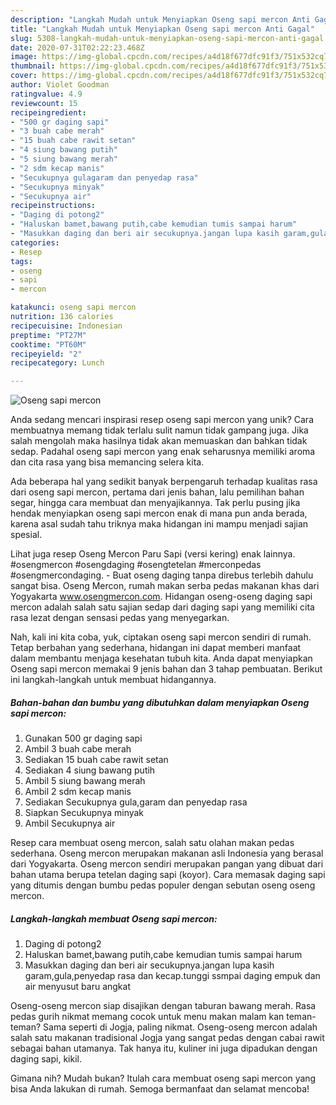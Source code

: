 ```yaml
---
description: "Langkah Mudah untuk Menyiapkan Oseng sapi mercon Anti Gagal"
title: "Langkah Mudah untuk Menyiapkan Oseng sapi mercon Anti Gagal"
slug: 5308-langkah-mudah-untuk-menyiapkan-oseng-sapi-mercon-anti-gagal
date: 2020-07-31T02:22:23.468Z
image: https://img-global.cpcdn.com/recipes/a4d18f677dfc91f3/751x532cq70/oseng-sapi-mercon-foto-resep-utama.jpg
thumbnail: https://img-global.cpcdn.com/recipes/a4d18f677dfc91f3/751x532cq70/oseng-sapi-mercon-foto-resep-utama.jpg
cover: https://img-global.cpcdn.com/recipes/a4d18f677dfc91f3/751x532cq70/oseng-sapi-mercon-foto-resep-utama.jpg
author: Violet Goodman
ratingvalue: 4.9
reviewcount: 15
recipeingredient:
- "500 gr daging sapi"
- "3 buah cabe merah"
- "15 buah cabe rawit setan"
- "4 siung bawang putih"
- "5 siung bawang merah"
- "2 sdm kecap manis"
- "Secukupnya gulagaram dan penyedap rasa"
- "Secukupnya minyak"
- "Secukupnya air"
recipeinstructions:
- "Daging di potong2"
- "Haluskan bamet,bawang putih,cabe kemudian tumis sampai harum"
- "Masukkan daging dan beri air secukupnya.jangan lupa kasih garam,gula,penyedap rasa dan kecap.tunggi ssmpai daging empuk dan air menyusut baru angkat"
categories:
- Resep
tags:
- oseng
- sapi
- mercon

katakunci: oseng sapi mercon 
nutrition: 136 calories
recipecuisine: Indonesian
preptime: "PT27M"
cooktime: "PT60M"
recipeyield: "2"
recipecategory: Lunch

---
```



![Oseng sapi mercon](https://img-global.cpcdn.com/recipes/a4d18f677dfc91f3/751x532cq70/oseng-sapi-mercon-foto-resep-utama.jpg)

Anda sedang mencari inspirasi resep oseng sapi mercon yang unik? Cara membuatnya memang tidak terlalu sulit namun tidak gampang juga. Jika salah mengolah maka hasilnya tidak akan memuaskan dan bahkan tidak sedap. Padahal oseng sapi mercon yang enak seharusnya memiliki aroma dan cita rasa yang bisa memancing selera kita.

Ada beberapa hal yang sedikit banyak berpengaruh terhadap kualitas rasa dari oseng sapi mercon, pertama dari jenis bahan, lalu pemilihan bahan segar, hingga cara membuat dan menyajikannya. Tak perlu pusing jika hendak menyiapkan oseng sapi mercon enak di mana pun anda berada, karena asal sudah tahu triknya maka hidangan ini mampu menjadi sajian spesial.

Lihat juga resep Oseng Mercon Paru Sapi (versi kering) enak lainnya. #osengmercon #osengdaging #osengtetelan #merconpedas #osengmercondaging. - Buat oseng daging tanpa direbus terlebih dahulu sangat bisa. Oseng Mercon, rumah makan serba pedas makanan khas dari Yogyakarta www.osengmercon.com. Hidangan oseng-oseng daging sapi mercon adalah salah satu sajian sedap dari daging sapi yang memiliki cita rasa lezat dengan sensasi pedas yang menyegarkan.


Nah, kali ini kita coba, yuk, ciptakan oseng sapi mercon sendiri di rumah. Tetap berbahan yang sederhana, hidangan ini dapat memberi manfaat dalam membantu menjaga kesehatan tubuh kita. Anda dapat menyiapkan Oseng sapi mercon memakai 9 jenis bahan dan 3 tahap pembuatan. Berikut ini langkah-langkah untuk membuat hidangannya.

<!--inarticleads1-->

##### Bahan-bahan dan bumbu yang dibutuhkan dalam menyiapkan Oseng sapi mercon:

1. Gunakan 500 gr daging sapi
1. Ambil 3 buah cabe merah
1. Sediakan 15 buah cabe rawit setan
1. Sediakan 4 siung bawang putih
1. Ambil 5 siung bawang merah
1. Ambil 2 sdm kecap manis
1. Sediakan Secukupnya gula,garam dan penyedap rasa
1. Siapkan Secukupnya minyak
1. Ambil Secukupnya air


Resep cara membuat oseng mercon, salah satu olahan makan pedas sederhana. Oseng mercon merupakan makanan asli Indonesia yang berasal dari Yogyakarta. Oseng mercon sendiri merupakan pangan yang dibuat dari bahan utama berupa tetelan daging sapi (koyor). Cara memasak daging sapi yang ditumis dengan bumbu pedas populer dengan sebutan oseng oseng mercon. 

<!--inarticleads2-->

##### Langkah-langkah membuat Oseng sapi mercon:

1. Daging di potong2
1. Haluskan bamet,bawang putih,cabe kemudian tumis sampai harum
1. Masukkan daging dan beri air secukupnya.jangan lupa kasih garam,gula,penyedap rasa dan kecap.tunggi ssmpai daging empuk dan air menyusut baru angkat


Oseng-oseng mercon siap disajikan dengan taburan bawang merah. Rasa pedas gurih nikmat memang cocok untuk menu makan malam kan teman-teman? Sama seperti di Jogja, paling nikmat. Oseng-oseng mercon adalah salah satu makanan tradisional Jogja yang sangat pedas dengan cabai rawit sebagai bahan utamanya. Tak hanya itu, kuliner ini juga dipadukan dengan daging sapi, kikil. 

Gimana nih? Mudah bukan? Itulah cara membuat oseng sapi mercon yang bisa Anda lakukan di rumah. Semoga bermanfaat dan selamat mencoba!
